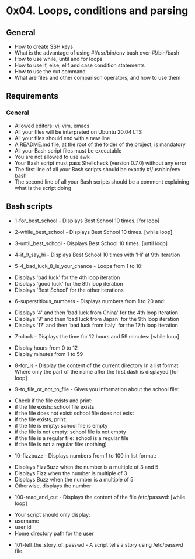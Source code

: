 # 0x04. Loops, conditions and parsing

## General
* How to create SSH keys
* What is the advantage of using #!/usr/bin/env bash over #!/bin/bash
* How to use while, until and for loops
* How to use if, else, elif and case condition statements
* How to use the cut command
* What are files and other comparison operators, and how to use them

## Requirements
### General
* Allowed editors: vi, vim, emacs
* All your files will be interpreted on Ubuntu 20.04 LTS
* All your files should end with a new line
* A README.md file, at the root of the folder of the project, is mandatory
* All your Bash script files must be executable
* You are not allowed to use awk
* Your Bash script must pass Shellcheck (version 0.7.0) without any error
* The first line of all your Bash scripts should be exactly #!/usr/bin/env bash
* The second line of all your Bash scripts should be a comment explaining what is the script doing

## Bash scripts
* 1-for_best_school - Displays Best School 10 times. [for loop]

* 2-while_best_school - Displays Best School 10 times. [while loop]

* 3-until_best_school - Displays Best School 10 times. [until loop]

* 4-if_9_say_hi - Displays Best School 10 times with 'Hi' at 9th iteration

* 5-4_bad_luck_8_is_your_chance - Loops from 1 to 10:
- Displays 'bad luck' for the 4th loop iteration
- Displays 'good luck' for the 8th loop iteration
- Displays 'Best School' for the other iterations

* 6-superstitious_numbers - Displays numbers from 1 to 20 and:
- Displays '4' and then 'bad luck from China' for the 4th loop iteration
- Displays '9' and then 'bad luck from Japan' for the 9th loop iteration
- Displays '17' and then 'bad luck from Italy' for the 17th loop iteration

* 7-clock - Displays the time for 12 hours and 59 minutes: [while loop]
- Display hours from 0 to 12
- Display minutes from 1 to 59

* 8-for_ls - Display the content of the current directory In a list format Where only the part of the name after the first dash is displayed [for loop]

* 9-to_file_or_not_to_file - Gives you information about the school file:
- Check if the file exists and print:
- if the file exists: school file exists
- if the file does not exist: school file does not exist
- if the file exists, print:
- if the file is empty: school file is empty
- if the file is not empty: school file is not empty
- if the file is a regular file: school is a regular file
- if the file is not a regular file: (nothing)

* 10-fizzbuzz - Displays numbers from 1 to 100 in list format:
- Displays FizzBuzz when the number is a multiple of 3 and 5
- Displays Fizz when the number is multiple of 3
- Displays Buzz when the number is a multiple of 5
- Otherwise, displays the number

* 100-read_and_cut - Displays the content of the file /etc/passwd: [while loop]
- Your script should only display:
- username
- user id
- Home directory path for the user

* 101-tell_the_story_of_passwd - A script tells a story using /etc/passwd file